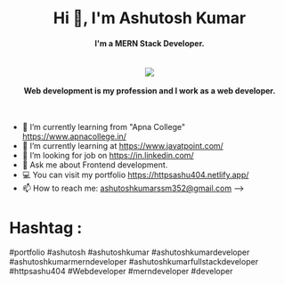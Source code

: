 <center>
  <h1>Hi 👋, I'm Ashutosh Kumar</h1>
  <h4>I'm a MERN Stack Developer.</h4><br/>
  <img src='https://github.com/httpsashu404/WordCounter/assets/159816902/bc81df64-273f-41e9-9925-d74f7b9f7ce8' >
   <br/><br/>
  <b>Web development is my profession and I work as a web developer.</b>
</center><br/><br/>

- 🔭 I’m currently learning from "Apna College" https://www.apnacollege.in/
- 🌱 I’m currently learning at https://www.javatpoint.com/
- 🤔 I’m looking for job on https://in.linkedin.com/ 
- 💬 Ask me about Frontend development.
-  💻 You can visit my portfolio https://httpsashu404.netlify.app/
- 📫 How to reach me: ashutoshkumarssm352@gmail.com 
-->

# Hashtag :
#portfolio
#ashutosh
#ashutoshkumar
#ashutoshkumardeveloper
#ashutoshkumarmerndeveloper
#ashutoshkumarfullstackdeveloper
#httpsashu404
#Webdeveloper
#merndeveloper
#developer
